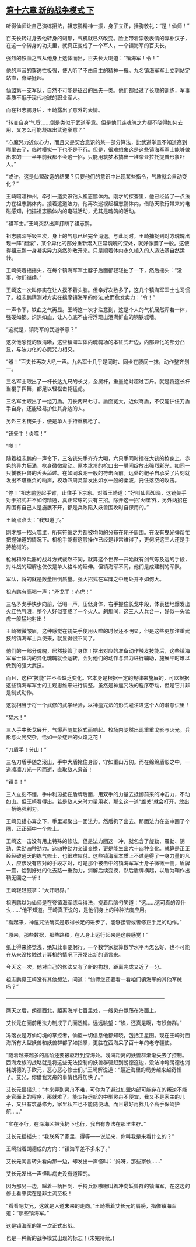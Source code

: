 ## [第十六章 新的战争模式 下](https://www.xxbiquge.com/11_11207/9018409.html)


  听得仙师让自己演练招法，祖志鹏精神一振，身子立正，捶胸敬礼：“是！仙师！”

  百夫长转过身去他转身的刹那，气机就已然改变。脸上带着崇敬表情的淳朴汉子，在这一个转身的功夫里，就真正变成了一个军人，一个镇海军的百夫长。

  强烈的铁血之气从他身上透体而出，百夫长大喝道：“镇海军！令！”

  他的声音的穿透性极强，使人听了不由自主的精神一振。九名镇海军军士立刻站定站直，脊梁挺起。

  仙盟第一支军队，自然不可能是征召的民夫一类。他们都经过了长期的训练，军事素质不低于现代地球的职业军人。

  而在祖志鹏身后，王崎露出了意外的表情。

  “转变自身‘气质’……倒是类似于武道拳意。但是他们连魂魄之力都不晓得如何去用，又怎么可能凝练出武道拳意？”

  “心魔咒力近似心力，而且又是契合意识的某一部分算法，比武道拳意不知道高到哪里去了，临时模拟一下也不是不行。但是，很难想象这是这些镇海军军士能够做出来的——半年前我都不会这一招，只能用筑梦术搞出一堆奈亚拉托提普形象吓人。”

  “或许，这是仙盟改造的结果？只要他们的意识中出现某些指令，气质就会自动变化？”

  王崎暗暗神州，牵引一道灵识钻入祖志鹏体内。刚才的探查里，他已经留了一点法力在祖志鹏体内。接着这道法力，他再次巡视起祖志鹏体内，借助天歌行带来的电磁感知，扫描祖志鹏体内的电磁活动，尤其是魂魄的活动。

  “祖军士。”王崎突然出声打断了祖志鹏。

  祖志鹏深呼吸三次，身上的气息已经完全消退。与此同时，王崎捕捉到对方魂魄出现一阵“翻滚”，某个异化的部分重新潜入正常魂魄的深处，就好像萎了一般。这使得祖志鹏一身凝实异力突然弥散开来。只是顺着体内永久植入的人造法基自然运转。

  王崎笑着摇摇头，在每个镇海军军士脖子后面都轻轻拍了一下，然后摇头：“没事，你们继续。”

  王崎这一次叫停实在让人摸不着头脑。但幸好次数多了，这几个镇海军军士也习惯了。祖志鹏猜测对方实在揣摩镇海军的修法,故而愈发卖力：“令！”

  一声令下，铁血之气再显。王崎这一次才注意到，这是个人的气机居然浑若一体，强硬如钢。炽热如血，让人心底不由得浮现出洒满鲜血的钢铁城墙。

  “这就是，镇海军的武道拳意？”

  这次他感觉的很清晰，这些镇海军体内魂魄场的本征式开边，内部异化的部分凸显，与法力化的心魔咒力相交。

  “器！”百夫长再次大吼一声。九名军士几乎是同时、同步在腰间一抹，动作整齐划一。

  三名军士取出了一杆长达九尺的长戈，金属杆，重量绝对超过百斤。就是将这长杆当棍子挥舞，都足以轻松击毙猛虎。

  三名军士取出了一组刀盾。刀长两尺七寸。盾面宽大，近似鸢盾，不仅能护住刀盾手自身，还能轻易护住其身边的人。

  另外三名铳矢手，便是单人手持重机枪了。

  “铳矢手！炎噬！”

  “噬！”

  随着祖志鹏的一声令下，三名铳矢手齐齐大喝，六只手同时擂在大铳的枪身上，赤色的异力狂涌，枪身微微震动。原本冰冷的枪口出一瞬间绽放出强烈彩光，如同一只饕餮巨兽的舌头舔过。在如同浪潮一般的符击面前。远处的靶子自承受了片刻就发出不堪重负的响声，校场四周灵禁发出如水一般的柔波，托住落空的攻击。

  “停！”祖志鹏竖起手臂，止住手下京东。对着王崎道：“好叫仙师知晓，这铳矢手对于招式并不如何精通，真正常练的只有三招。除开这一招‘火噬’外，另外两招在周围有自己人是施展不开，都是兵败陷入妖兽围攻时自保用的。”

  王崎点点头：“我知道了。”

  刚才那一招火噬里，所有符篆之力都被均匀的分布在靶子周围。在没有曳光弹帮忙把握弹道的情况下。机枪手能有这般操作已经是非常难得了，更何况这三人还是手持枪械的。

  枪械和冷兵器的战斗方式截然不同，就算这个世界一开始就有剑气等及远的手段，对斗战的理解也仅仅是单人格斗的延伸。但镇海军不同，他们是成建制的军队。

  军队，将的就是数量压倒质量。强大招式在军阵之中用处并不如何大。

  祖志鹏有高喝一声：“矛戈手！赤虎！”

  三名矛戈手快步向前，低喝一声，压低身体，右手握住长戈中段，体表猛地爆发出火红色气浪，整个人好似变成了一个火人。刹那间，这三人人兵合一，好似一头猛虎一般猛地射出！

  王崎微微皱眉，这种感觉在铳矢手使用火噬的时候还不明显，但是这些更加注重武技的镇海军士兵使来，就显得很不同了。

  他们的一部分魂魄，居然接管了身体！摆出对应的准备动作触发技能后，这些镇海军军士体内的异化魂魄就会运转，会对他们的动作与异力进行辅助，施展平时难以做到的强大武技。

  而且，这种“技能”并不会缺乏变化。它本身是根据一定的规律来施展的，可以根据这些镇海军军士的主观思维来进行调整。虽然是神瘟咒法的程序带动，但是它并非是制式动作。

  这就相当于将一个武修的武学经验，以神瘟咒法的形式灌注进这个人的潜意识里！

  “焚木！”

  三人手中长戈展开，气爆声随其招式而响起。校场内陡然出现重重戈影与火光。兵形与火光交杂，恰如一朵绽开的火焰之花！

  “刀盾手！分山！”

  三名刀盾手随之滚出，手中大盾掩住身形，守如重山万仞。而在绵绵盾形之中，一道凛凛刀光一闪而逝，直取敌人枭首！

  “镇关！”

  三人立刻不懂，手中利刃抵在盾牌后面，用双手的力量去抵御前来的冲击力，不动如山。但王崎看得出。若是敌人来时力量用老，那么这一道“雄关”就会打开，放出一柄绝强利刃。

  王崎见猎心喜之下，手里凝聚出一团法力。然后扔了出去。那团法力在空中画了个圈，正正砸中一个修士。

  王崎这一击没有用上特殊的修法，但是法力团这一冲，就包含了旋劲、震劲、阴劲、柔劲四种劲力。这四种劲力交错变换，更是能生出六十四种变化。就算是正正经经破通天的练气修士，也很难应付。这些镇海军本质上不过是得了一身力量的凡人，应该没有应对的手段才对，可是那个被击中的镇海军军士身子微微一侧，盾牌一震，恰到好处的化去路一重劲力，消解后续变换，然后盾牌横起，以盾为鞘作出鞘无回之一斩！

  王崎轻轻鼓掌：“大开眼界。”

  祖志鹏以为仙师是在夸镇海军练兵得法，挠着后脑勺笑道：“这……这可真的没什么……”他不知道。王崎真正说的，是他们身上的种种法度应用。

  “看起来，神瘟咒法确实是取得长足的进步了。能够接管或者修正手足的动作。”

  “原来，那些数据，那些路秩，在人身上运行起来是这般感觉！”

  纸上得来终觉浅，绝知此事要躬行。一个数学家就算数学水平再怎么好，也不可能在从来没接触过计算机的情况下开发出新的语言来。

  今天这一次，他对自己的修法又有了新的构想，距离完成又近了一分。

  祖志鹏见王崎没有其他想法。问道：“仙师您还要看一看咱们镇海军的其他军械吗？”

  ———————————————————————————————

  两天之后，朗德西北，距离海岸七百里处，一艘灵舟飘荡在海面上。

  艾长元在面前用法力制成了几面透镜。远远眺望：“诶，还真是啊，有妖兽群。”

  冯落衣是万仙幻境的掌控者，仙盟一切信息他都知晓，包括卫星图。现在王崎对西海所有大型妖兽和妖兽群都了如指掌，更胜在西海呆了百十年的老守疆使。

  “随着越来越多的高阶还要被驱赶到深海处。浅海距离的妖兽群渐渐失去了控制。西海龙族的战略就是将这些无法控制的妖兽群驱赶到朗德这边，没法冲垮朗德也消耗朗德的子欧元，恶心恶心修士们。”王崎解说道：“最近海里的局势越来越奇怪了。艾兄，你借我灵舟的事情也得加快了。”

  艾长元摇摇头：“本来弄到灵舟不难，可你为了避过仙盟内部可能存在的叛逆不能走官面上的程序，那就难了。能支持远航的中型灵舟不便宜，我又不是家主的儿子，又只有筑基修为，家里私产也不能随便动。而且最好再找几个高手保驾护航……”

  “实在不行，在深海区把我扔下也行，我自有办法在那里生存。”

  艾长元摇摇头：“我联系了家里，得等——说起来，你叫我是来看什么的？”

  王崎指着朗德成的方向：“镇海军差不多来了。”

  艾长元闻言转头看向那一边，却发出一声怪叫：“妈呀，那些家伙……”

  艾长元发出一声怪叫病史没有道理的。

  因为那另一边，踩着一柄巨剑、手持兵器嗷嗷叫着冲向妖兽群的镇海军，在这边的修士看来实在是非主流至极！

  “看看吧艾兄，这就是人道未来的走向。”王崎搭着艾长元的肩膀，指像镇海军道：“那些镇海军。”

  这是镇海军的第一次正式出战。

  也是一种新的战争模式出现的标志！(未完待续。)
